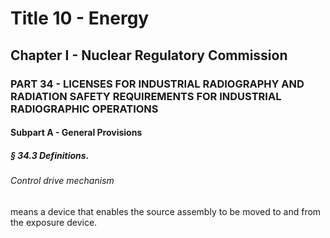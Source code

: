 
# Title 10 - Energy
## Chapter I - Nuclear Regulatory Commission
### PART 34 - LICENSES FOR INDUSTRIAL RADIOGRAPHY AND RADIATION SAFETY REQUIREMENTS FOR INDUSTRIAL RADIOGRAPHIC OPERATIONS
#### Subpart A - General Provisions
##### § 34.3 Definitions.
###### Control drive mechanism

means a device that enables the source assembly to be moved to and from the exposure device.
